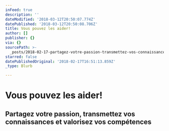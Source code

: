 ```yaml
---
inFeed: true
description: ''
dateModified: '2018-03-12T20:50:07.774Z'
datePublished: '2018-03-12T20:50:08.706Z'
title: Vous pouvez les aider!
author: []
publisher: {}
via: {}
sourcePath: >-
  _posts/2018-02-17-partagez-votre-passion-transmettez-vos-connaissances-et-val.md
starred: false
datePublishedOriginal: '2018-02-17T16:51:13.859Z'
_type: Blurb

---
```

# Vous pouvez les aider!

## Partagez votre passion, transmettez vos connaissances et valorisez vos compétences